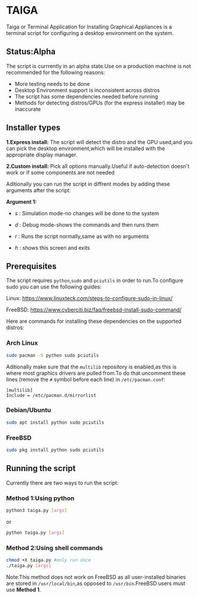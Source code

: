 # TAIGA
Taiga or Terminal Application for Installing Graphical Appliances is a terminal script for configuring a desktop environment on the system.

## Status:Alpha

The script is currrently in an alpha state.Use on a production machine is not recommended for the following reasons:

- More testing needs to be done
- Desktop Environment support is inconsistent across distros
- The script has some dependencies needed before running
- Methods for detecting distros/GPUs (for the express installer) may be inaccurate

## Installer types
**1.Express install:** The script will detect the distro and the GPU used,and you can pick the desktop environment,which will be installed with the appropriate display manager.

**2.Custom install:** Pick all options manually.Useful if auto-detection doesn't work or if some components are not needed

Aditionally you can run the script in diffrent modes by adding these arguments after the script:

**Argument 1:**

- *s* : Simulation mode-no changes will be done to the system

- *d* : Debug mode-shows the commands and then runs them

- *r* : Runs the script normally,same as with no arguments

- *h* : shows this screen and exits
## Prerequisites

The script requires `python`,`sudo` and `pciutils` in order to run.To configure sudo you can use the following guides:

Linux: https://www.linuxteck.com/steps-to-configure-sudo-in-linux/

FreeBSD: https://www.cyberciti.biz/faq/freebsd-install-sudo-command/

Here are commands for installing these dependencies on the supported distros:
### Arch Linux
```sh
sudo pacman -S python sudo pciutils
```
Aditionally make sure that the `multilib` repository is enabled,as this is where most graphics drivers are pulled from.To do that uncomment these lines (remove the `#` symbol before each line) in `/etc/pacman.conf`:
```
[multilib]
Include = /etc/pacman.d/mirrorlist
```
### Debian/Ubuntu

```sh
sudo apt install python sudo pciutils
```
### FreeBSD

```sh
sudo pkg install python sudo pciutils
```

## Running the script
Currently there are two ways to run the script:

### Method 1:Using python
```sh
python3 taiga.py [args]
```
or
```sh
python taiga.py [args]
```

### Method 2:Using shell commands
```sh
chmod +X taiga.py #only run once
./taiga.py [args]
```
Note:This method does not work on FreeBSD as all user-installed binaries are stored in `/usr/local/bin`,as opposed to `/usr/bin`.FreeBSD users must use **Method 1**.